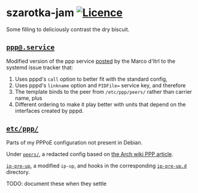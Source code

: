 # szarotka-jam [![Licence](https://img.shields.io/badge/license-MIT-blue.svg?style=flat)](LICENSE)
Some filling to deliciously contrast the dry biscuit.

## [`ppp@.service`](ppp@.service)
Modified version of the ppp service [posted](https://github.com/systemd/systemd/issues/481#issuecomment-544337575) by the Marco d'ItrI
	to the systemd issue tracker that:
1. Uses pppd's `call` option to better fit with the standard config,
2. Uses pppd's `linkname` option and `PIDFile=` service key, and therefore
3. The template binds to the peer from `/etc/ppp/peers/` rather than carrier name, plus
4. Different ordering to make it play better with units that depend on the interfaces created by pppd.

## [`etc/ppp/`](etc-ppp/)
Parts of my PPPoE configuration not present in Debian.

Under [`peers/`](etc-ppp/peers), a redacted config based on [the Arch wiki PPP article](https://wiki.archlinux.org/index.php/Ppp).

[`ip-pre-up`](etc-ppp/ip-pre-up), a modified `ip-up`, and hooks in the corresponding [`ip-pre-up.d`](etc-ppp/ip-pre-up.d) directory.

TODO: document these when they settle
